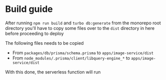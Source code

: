 # Build guide

After running `npm run build` and `turbo db:generate` from the monorepo root directory you'll have to copy some files over to the `dist` directory in here before proceeding to deploy

The following files needs to be copied

- From `packages/db/prisma/schema.prisma` to `apps/image-service/dist`
- From `node_modules/.prisma/client/libquery-engine_*` to `apps/image-service/dist`

With this done, the serverless function will run
